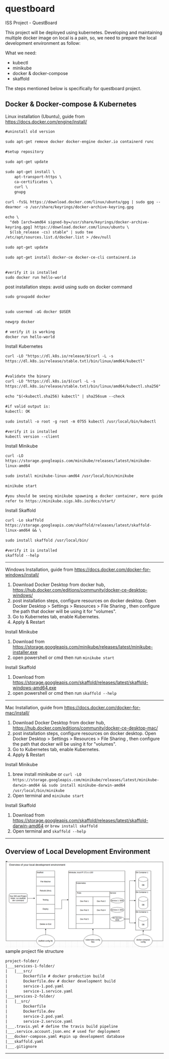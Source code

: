 # questboard
ISS Project - QuestBoard

This project will be deployed using kubernetes. Developing and maintaining multiple docker image on local is a pain, so, we need to prepare the local development environment as follow:

What we need:

* kubectl
* minikube
* docker & docker-compose
* skaffold

The steps mentioned below is specifically for questboard project.
 
Docker & Docker-compose & Kubernetes
-----------------------
Linux installation (Ubuntu), guide from https://docs.docker.com/engine/install/
```
#uninstall old version

sudo apt-get remove docker docker-engine docker.io containerd runc

#setup repository

sudo apt-get update

sudo apt-get install \
    apt-transport-https \
    ca-certificates \
    curl \
    gnupg
	
curl -fsSL https://download.docker.com/linux/ubuntu/gpg | sudo gpg --dearmor -o /usr/share/keyrings/docker-archive-keyring.gpg
	
echo \
  "deb [arch=amd64 signed-by=/usr/share/keyrings/docker-archive-keyring.gpg] https://download.docker.com/linux/ubuntu \
  $(lsb_release -cs) stable" | sudo tee /etc/apt/sources.list.d/docker.list > /dev/null

sudo apt-get update

sudo apt-get install docker-ce docker-ce-cli containerd.io
 
 
#verify it is installed
sudo docker run hello-world

```
post installation steps: avoid using sudo on docker command
```
sudo groupadd docker


sudo usermod -aG docker $USER

newgrp docker 
 
# verify it is working
docker run hello-world

```

Install Kubernetes
```
curl -LO "https://dl.k8s.io/release/$(curl -L -s https://dl.k8s.io/release/stable.txt)/bin/linux/amd64/kubectl"


#validate the binary
curl -LO "https://dl.k8s.io/$(curl -L -s https://dl.k8s.io/release/stable.txt)/bin/linux/amd64/kubectl.sha256"

echo "$(<kubectl.sha256) kubectl" | sha256sum --check

#if valid output is: 
kubectl: OK

sudo install -o root -g root -m 0755 kubectl /usr/local/bin/kubectl

#verify it is installed
kubectl version --client

```

Install Minikube
```
curl -LO https://storage.googleapis.com/minikube/releases/latest/minikube-linux-amd64

sudo install minikube-linux-amd64 /usr/local/bin/minikube

minikube start

#you should be seeing minikube spawning a docker container, more guide refer to https://minikube.sigs.k8s.io/docs/start/
```

Install Skaffold
```
curl -Lo skaffold https://storage.googleapis.com/skaffold/releases/latest/skaffold-linux-amd64 && \

sudo install skaffold /usr/local/bin/

#verify it is installed
skaffold --help

```


--------------------------------------------------------------
Windows Installation, guide from https://docs.docker.com/docker-for-windows/install/

1. Download Docker Desktop from docker hub, https://hub.docker.com/editions/community/docker-ce-desktop-windows/
2. post installation steps, configure resources on docker desktop. Open Docker Desktop > Settings > Resources > File Sharing , then configure the path that docker will be using it for "volumes".
3. Go to Kubernetes tab, enable Kubernetes.
4. Apply & Restart

Install Minikube
1. Download from https://storage.googleapis.com/minikube/releases/latest/minikube-installer.exe
2. open powershell or cmd then run ```minikube start```

Install Skaffold
1. Download from https://storage.googleapis.com/skaffold/releases/latest/skaffold-windows-amd64.exe
2. open powershell or cmd then run ```skaffold --help```

--------------------------------------------------------------
Mac Installation, guide from https://docs.docker.com/docker-for-mac/install/
1. Download Docker Desktop from docker hub, https://hub.docker.com/editions/community/docker-ce-desktop-mac/
2. post installation steps, configure resources on docker desktop. Open Docker Desktop > Settings > Resources > File Sharing , then configure the path that docker will be using it for "volumes".
3. Go to Kubernetes tab, enable Kubernetes.
4. Apply & Restart

Install Minikube
1. brew install minikube or ``` curl -LO https://storage.googleapis.com/minikube/releases/latest/minikube-darwin-amd64 &&
sudo install minikube-darwin-amd64 /usr/local/bin/minikube ```
2. Open terminal and ```minikube start```


Install Skaffold
1. Download from https://storage.googleapis.com/skaffold/releases/latest/skaffold-darwin-amd64 or ```brew install skaffold```
2. Open terminal and ``` skaffold --help ```

----------------------------------------------------------------

Overview of Local Development Environment
--------------------------
![alt text](https://github.com/issteam32/questboard/blob/master/sample-folder-structure.png?raw=true)
sample project file structure
```
project-folder/
|___services-1-folder/
|	|___src/
|	 	Dockerfile # docker production build
|	 	Dockerfile.dev # docker development build
|		service-1.pod.yaml
|		service-1.service.yaml
|___services-2-folder/
|	|__src/
|		Dockerfile 
|		Dockerfile.dev
|		service-2.pod.yaml
|		service-2.service.yaml
|___.travis.yml # define the travis build pipeline
|___.service.account.json.enc # used for deployment
|___docker-compose.yaml #spin up development database
|___skaffold.yaml 
|___.gitignore
```

---------------------------------------------------------------
